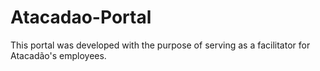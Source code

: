# Atacadao-Portal
 This portal was developed with the purpose of serving as a facilitator for Atacadão's employees.

